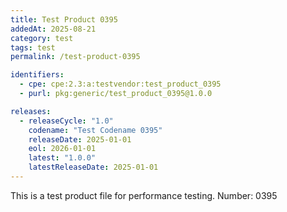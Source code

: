 ```yaml
---
title: Test Product 0395
addedAt: 2025-08-21
category: test
tags: test
permalink: /test-product-0395

identifiers:
  - cpe: cpe:2.3:a:testvendor:test_product_0395
  - purl: pkg:generic/test_product_0395@1.0.0

releases:
  - releaseCycle: "1.0"
    codename: "Test Codename 0395"
    releaseDate: 2025-01-01
    eol: 2026-01-01
    latest: "1.0.0"
    latestReleaseDate: 2025-01-01
---
```


This is a test product file for performance testing. Number: 0395
